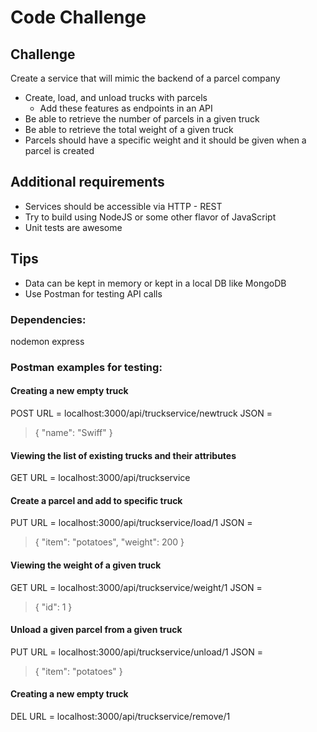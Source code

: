 # Code Challenge

## Challenge
Create a service that will mimic the backend of a parcel company
- Create, load, and unload trucks with parcels
    - Add these features as endpoints in an API
- Be able to retrieve the number of parcels in a given truck
- Be able to retrieve the total weight of a given truck
- Parcels should have a specific weight and it should be given when a parcel is created 

## Additional requirements
- Services should be accessible via HTTP - REST
- Try to build using NodeJS or some other flavor of JavaScript
- Unit tests are awesome

## Tips
- Data can be kept in memory or kept in a local DB like MongoDB
- Use Postman for testing API calls

### Dependencies:
nodemon
express

### Postman examples for testing:

#### Creating a new empty truck
POST
URL = localhost:3000/api/truckservice/newtruck
JSON = 
> {
>	"name": "Swiff"
> }

#### Viewing the list of existing trucks and their attributes
GET
URL = localhost:3000/api/truckservice

#### Create a parcel and add to specific truck
PUT
URL = localhost:3000/api/truckservice/load/1
JSON = 
> {
>	"item": "potatoes",
>   "weight": 200
> }

#### Viewing the weight of a given truck
GET
URL = localhost:3000/api/truckservice/weight/1
JSON = 
> {
>	"id": 1
> }

#### Unload a given parcel from a given truck
PUT
URL = localhost:3000/api/truckservice/unload/1
JSON = 
> {
>	"item": "potatoes"
> }

#### Creating a new empty truck
DEL
URL = localhost:3000/api/truckservice/remove/1

